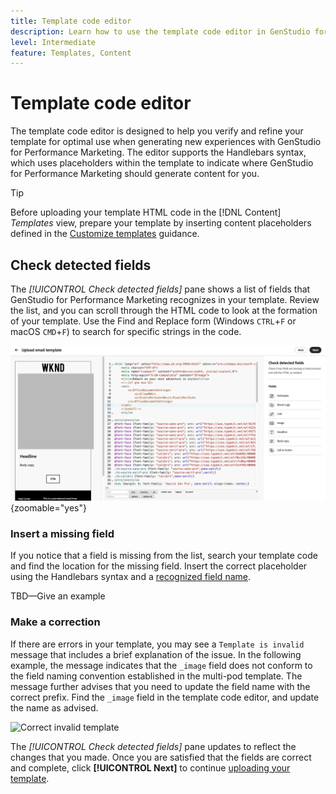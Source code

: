 ```yaml
---
title: Template code editor
description: Learn how to use the template code editor in GenStudio for Performance Marketing.
level: Intermediate
feature: Templates, Content
---
```

# Template code editor

The template code editor is designed to help you verify and refine your template for optimal use when generating new experiences with GenStudio for Performance Marketing. The editor supports the Handlebars syntax, which uses placeholders within the template to indicate where GenStudio for Performance Marketing should generate content for you.

>[!TIP]
>
>Before uploading your template HTML code in the [!DNL Content] _Templates_ view, prepare your template by inserting content placeholders defined in the [Customize templates](customize-template.md) guidance.

## Check detected fields

The _[!UICONTROL Check detected fields]_ pane shows a list of fields that GenStudio for Performance Marketing recognizes in your template. Review the list, and you can scroll through the HTML code to look at the formation of your template. Use the Find and Replace form (Windows `CTRL`+`F` or macOS `CMD`+`F`) to search for specific strings in the code.

![Code editor view](/help/assets/template-detected-fields.png "Check detected fields"){zoomable="yes"}

### Insert a missing field

If you notice that a field is missing from the list, search your template code and find the location for the missing field. Insert the correct placeholder using the Handlebars syntax and a [recognized field name](/help/user-guide/content/customize-template.md#recognized-field-names).

TBD—Give an example

### Make a correction

If there are errors in your template, you may see a `Template is invalid` message that includes a brief explanation of the issue. In the following example, the message indicates that the `_image` field does not conform to the field naming convention established in the multi-pod template. The message further advises that you need to update the field name with the correct prefix. Find the `_image` field in the template code editor, and update the name as advised.

![Correct invalid template](/help/assets/animation/template-code-editor.gif)

The _[!UICONTROL Check detected fields]_ pane updates to reflect the changes that you made. Once you are satisfied that the fields are correct and complete, click **[!UICONTROL Next]** to continue [uploading your template](/help/user-guide/content/use-templates.md#add-a-template).
